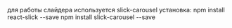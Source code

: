 для работы слайдера используется slick-carousel
установка: 
npm install react-slick --save
npm install slick-carousel --save
